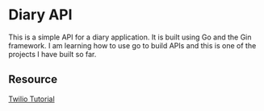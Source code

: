 # Diary API
This is a simple API for a diary application. It is built using Go and the Gin framework.
I am learning how to use go to build APIs and this is one of the projects I have built so far.

## Resource
[Twilio Tutorial](https://www.twilio.com/en-us/blog/build-restful-api-using-golang-and-gin)
